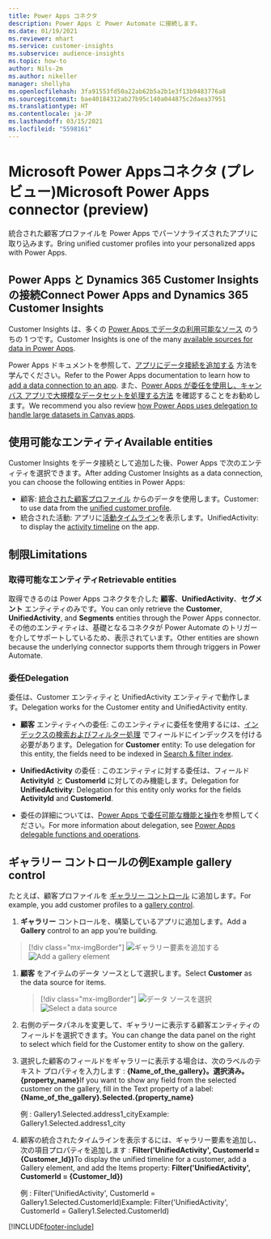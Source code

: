 ```yaml
---
title: Power Apps コネクタ
description: Power Apps と Power Automate に接続します。
ms.date: 01/19/2021
ms.reviewer: mhart
ms.service: customer-insights
ms.subservice: audience-insights
ms.topic: how-to
author: Nils-2m
ms.author: nikeller
manager: shellyha
ms.openlocfilehash: 3fa91553fd50a22ab62b5a2b1e3f13b9483776a8
ms.sourcegitcommit: bae40184312ab27b95c140a044875c2daea37951
ms.translationtype: HT
ms.contentlocale: ja-JP
ms.lasthandoff: 03/15/2021
ms.locfileid: "5598161"
---
```

# <a name="microsoft-power-apps-connector-preview"></a><span data-ttu-id="ceb7c-103">Microsoft Power Appsコネクタ (プレビュー)</span><span class="sxs-lookup"><span data-stu-id="ceb7c-103">Microsoft Power Apps connector (preview)</span></span>

<span data-ttu-id="ceb7c-104">統合された顧客プロファイルを Power Apps でパーソナライズされたアプリに取り込みます。</span><span class="sxs-lookup"><span data-stu-id="ceb7c-104">Bring unified customer profiles into your personalized apps with Power Apps.</span></span>

## <a name="connect-power-apps-and-dynamics-365-customer-insights"></a><span data-ttu-id="ceb7c-105">Power Apps と Dynamics 365 Customer Insights の接続</span><span class="sxs-lookup"><span data-stu-id="ceb7c-105">Connect Power Apps and Dynamics 365 Customer Insights</span></span>

<span data-ttu-id="ceb7c-106">Customer Insights は、多くの [Power Apps でデータの利用可能なソース](/powerapps/maker/canvas-apps/working-with-data-sources) のうちの 1 つです。</span><span class="sxs-lookup"><span data-stu-id="ceb7c-106">Customer Insights is one of the many [available sources for data in Power Apps](/powerapps/maker/canvas-apps/working-with-data-sources).</span></span>

<span data-ttu-id="ceb7c-107">Power Apps ドキュメントを参照して、[アプリにデータ接続を追加する](/powerapps/maker/canvas-apps/add-data-connection) 方法を学んでください。</span><span class="sxs-lookup"><span data-stu-id="ceb7c-107">Refer to the Power Apps documentation to learn how to [add a data connection to an app](/powerapps/maker/canvas-apps/add-data-connection).</span></span> <span data-ttu-id="ceb7c-108">また、[Power Apps が委任を使用し、キャンバス アプリで大規模なデータセットを処理する方法](/powerapps/maker/canvas-apps/delegation-overview) を確認することをお勧めします。</span><span class="sxs-lookup"><span data-stu-id="ceb7c-108">We recommend you also review [how Power Apps uses delegation to handle large datasets in Canvas apps](/powerapps/maker/canvas-apps/delegation-overview).</span></span>

## <a name="available-entities"></a><span data-ttu-id="ceb7c-109">使用可能なエンティティ</span><span class="sxs-lookup"><span data-stu-id="ceb7c-109">Available entities</span></span>

<span data-ttu-id="ceb7c-110">Customer Insights をデータ接続として追加した後、Power Apps で次のエンティティを選択できます。</span><span class="sxs-lookup"><span data-stu-id="ceb7c-110">After adding Customer Insights as a data connection, you can choose the following entities in Power Apps:</span></span>

- <span data-ttu-id="ceb7c-111">顧客: [統合された顧客プロファイル](customer-profiles.md) からのデータを使用します。</span><span class="sxs-lookup"><span data-stu-id="ceb7c-111">Customer: to use data from the [unified customer profile](customer-profiles.md).</span></span>
- <span data-ttu-id="ceb7c-112">統合された活動: アプリに[活動タイムライン](activities.md)を表示します。</span><span class="sxs-lookup"><span data-stu-id="ceb7c-112">UnifiedActivity: to display the [activity timeline](activities.md) on the app.</span></span>

## <a name="limitations"></a><span data-ttu-id="ceb7c-113">制限</span><span class="sxs-lookup"><span data-stu-id="ceb7c-113">Limitations</span></span>

### <a name="retrievable-entities"></a><span data-ttu-id="ceb7c-114">取得可能なエンティティ</span><span class="sxs-lookup"><span data-stu-id="ceb7c-114">Retrievable entities</span></span>

<span data-ttu-id="ceb7c-115">取得できるのは Power Apps コネクタを介した **顧客**、**UnifiedActivity**、**セグメント** エンティティのみです。</span><span class="sxs-lookup"><span data-stu-id="ceb7c-115">You can only retrieve the **Customer**, **UnifiedActivity**, and **Segments** entities through the Power Apps connector.</span></span> <span data-ttu-id="ceb7c-116">その他のエンティティは、基礎となるコネクタが Power Automate のトリガーを介してサポートしているため、表示されています。</span><span class="sxs-lookup"><span data-stu-id="ceb7c-116">Other entities are shown because the underlying connector supports them through triggers in Power Automate.</span></span>  

### <a name="delegation"></a><span data-ttu-id="ceb7c-117">委任</span><span class="sxs-lookup"><span data-stu-id="ceb7c-117">Delegation</span></span>

<span data-ttu-id="ceb7c-118">委任は、Customer エンティティと UnifiedActivity エンティティで動作します。</span><span class="sxs-lookup"><span data-stu-id="ceb7c-118">Delegation works for the Customer entity and UnifiedActivity entity.</span></span> 

- <span data-ttu-id="ceb7c-119">**顧客** エンティティへの委任: このエンティティに委任を使用するには、[インデックスの検索およびフィルター処理](search-filter-index.md) でフィールドにインデックスを付ける必要があります。</span><span class="sxs-lookup"><span data-stu-id="ceb7c-119">Delegation for **Customer** entity: To use delegation for this entity, the fields need to be indexed in [Search & filter index](search-filter-index.md).</span></span>  

- <span data-ttu-id="ceb7c-120">**UnifiedActivity** の委任 : このエンティティに対する委任は、フィールド **ActivityId** と **CustomerId** に対してのみ機能します。</span><span class="sxs-lookup"><span data-stu-id="ceb7c-120">Delegation for **UnifiedActivity**: Delegation for this entity only works for the fields **ActivityId** and **CustomerId**.</span></span>  

- <span data-ttu-id="ceb7c-121">委任の詳細については、[Power Apps で委任可能な機能と操作](/connectors/commondataservice/#power-apps-delegable-functions-and-operations-for-the-cds-for-apps)を参照してください。</span><span class="sxs-lookup"><span data-stu-id="ceb7c-121">For more information about delegation, see [Power Apps delegable functions and operations](/connectors/commondataservice/#power-apps-delegable-functions-and-operations-for-the-cds-for-apps).</span></span> 

## <a name="example-gallery-control"></a><span data-ttu-id="ceb7c-122">ギャラリー コントロールの例</span><span class="sxs-lookup"><span data-stu-id="ceb7c-122">Example gallery control</span></span>

<span data-ttu-id="ceb7c-123">たとえば、顧客プロファイルを [ギャラリー コントロール](/powerapps/maker/canvas-apps/add-gallery) に追加します。</span><span class="sxs-lookup"><span data-stu-id="ceb7c-123">For example, you add customer profiles to a [gallery control](/powerapps/maker/canvas-apps/add-gallery).</span></span>

1. <span data-ttu-id="ceb7c-124">**ギャラリー** コントロールを、構築しているアプリに追加します。</span><span class="sxs-lookup"><span data-stu-id="ceb7c-124">Add a **Gallery** control to an app you're building.</span></span>

> [!div class="mx-imgBorder"]
> <span data-ttu-id="ceb7c-125">![ギャラリー要素を追加する](media/connector-powerapps9.png "ギャラリー要素を追加する")</span><span class="sxs-lookup"><span data-stu-id="ceb7c-125">![Add a gallery element](media/connector-powerapps9.png "Add a gallery element")</span></span>

1. <span data-ttu-id="ceb7c-126">**顧客** をアイテムのデータ ソースとして選択します。</span><span class="sxs-lookup"><span data-stu-id="ceb7c-126">Select **Customer** as the data source for items.</span></span>

    > [!div class="mx-imgBorder"]
    > <span data-ttu-id="ceb7c-127">![データ ソースを選択](media/choose-datasource-powerapps.png "データ ソースを選択")</span><span class="sxs-lookup"><span data-stu-id="ceb7c-127">![Select a data source](media/choose-datasource-powerapps.png "Select a data source")</span></span>

1. <span data-ttu-id="ceb7c-128">右側のデータパネルを変更して、ギャラリーに表示する顧客エンティティのフィールドを選択できます。</span><span class="sxs-lookup"><span data-stu-id="ceb7c-128">You can change the data panel on the right to select which field for the Customer entity to show on the gallery.</span></span>

1. <span data-ttu-id="ceb7c-129">選択した顧客のフィールドをギャラリーに表示する場合は、次のラベルのテキスト プロパティを入力します : **{Name_of_the_gallery}。選択済み。{property_name}**</span><span class="sxs-lookup"><span data-stu-id="ceb7c-129">If you want to show any field from the selected customer on the gallery, fill in the Text property of a label:  **{Name_of_the_gallery}.Selected.{property_name}**</span></span>

    <span data-ttu-id="ceb7c-130">例 : Gallery1.Selected.address1_city</span><span class="sxs-lookup"><span data-stu-id="ceb7c-130">Example: Gallery1.Selected.address1_city</span></span>

1. <span data-ttu-id="ceb7c-131">顧客の統合されたタイムラインを表示するには、ギャラリー要素を追加し、次の項目プロパティを追加します : **Filter('UnifiedActivity', CustomerId = {Customer_Id})**</span><span class="sxs-lookup"><span data-stu-id="ceb7c-131">To display the unified timeline for a customer, add a Gallery element, and add the Items property: **Filter('UnifiedActivity', CustomerId = {Customer_Id})**</span></span>

    <span data-ttu-id="ceb7c-132">例 : Filter('UnifiedActivity', CustomerId = Gallery1.Selected.CustomerId)</span><span class="sxs-lookup"><span data-stu-id="ceb7c-132">Example: Filter('UnifiedActivity', CustomerId = Gallery1.Selected.CustomerId)</span></span>


[!INCLUDE[footer-include](../includes/footer-banner.md)]